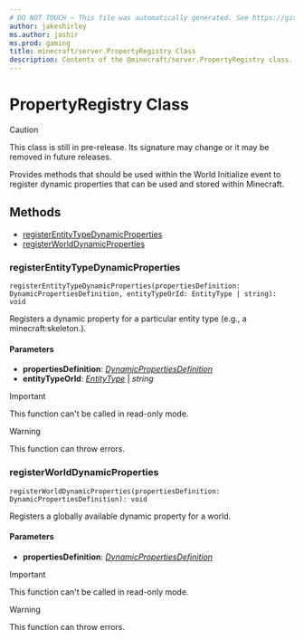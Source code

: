 ```yaml
---
# DO NOT TOUCH — This file was automatically generated. See https://github.com/mojang/minecraftapidocsgenerator to modify descriptions, examples, etc.
author: jakeshirley
ms.author: jashir
ms.prod: gaming
title: minecraft/server.PropertyRegistry Class
description: Contents of the @minecraft/server.PropertyRegistry class.
---
```

# PropertyRegistry Class

> [!CAUTION]
> This class is still in pre-release.  Its signature may change or it may be removed in future releases.

Provides methods that should be used within the World Initialize event to register dynamic properties that can be used and stored within Minecraft.

## Methods
- [registerEntityTypeDynamicProperties](#registerentitytypedynamicproperties)
- [registerWorldDynamicProperties](#registerworlddynamicproperties)

### **registerEntityTypeDynamicProperties**
`
registerEntityTypeDynamicProperties(propertiesDefinition: DynamicPropertiesDefinition, entityTypeOrId: EntityType | string): void
`

Registers a dynamic property for a particular entity type (e.g., a minecraft:skeleton.).

#### **Parameters**
- **propertiesDefinition**: [*DynamicPropertiesDefinition*](DynamicPropertiesDefinition.md)
- **entityTypeOrId**: [*EntityType*](EntityType.md) | *string*

> [!IMPORTANT]
> This function can't be called in read-only mode.

> [!WARNING]
> This function can throw errors.

### **registerWorldDynamicProperties**
`
registerWorldDynamicProperties(propertiesDefinition: DynamicPropertiesDefinition): void
`

Registers a globally available dynamic property for a world.

#### **Parameters**
- **propertiesDefinition**: [*DynamicPropertiesDefinition*](DynamicPropertiesDefinition.md)

> [!IMPORTANT]
> This function can't be called in read-only mode.

> [!WARNING]
> This function can throw errors.
